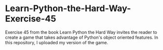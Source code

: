 # Learn-Python-the-Hard-Way-Exercise-45
Exercise 45 from the book Learn Python the Hard Way invites the reader to create a game that takes advantage of Python's object oriented features. In this repository, I uploaded my version of the game.

